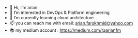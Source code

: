- 👋 Hi, I’m arian
- 👀 I’m interested in DevOps & Platform engineering 
- 🌱 I’m currently learning cloud architecture 
- 📫 you can reach me with email: arian.farokhmid@yahoo.com
- 📚 my medium account : https://medium.com/@arianfm


<!---
arianfarokhmid/arianfarokhmid is a ✨ special ✨ repository because its `README.md` (this file) appears on your GitHub profile.
You can click the Preview link to take a look at your changes.
--->
